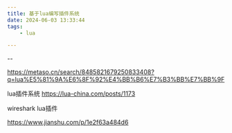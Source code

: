 ```yaml
---
title: 基于lua编写插件系统
date: 2024-06-03 13:33:44
tags:
	- lua

---
```


--

https://metaso.cn/search/8485821679250833408?q=lua%E5%81%9A%E6%8F%92%E4%BB%B6%E7%B3%BB%E7%BB%9F

lua插件系统
https://lua-china.com/posts/1173

wireshark lua插件

https://www.jianshu.com/p/1e2f63a484d6

